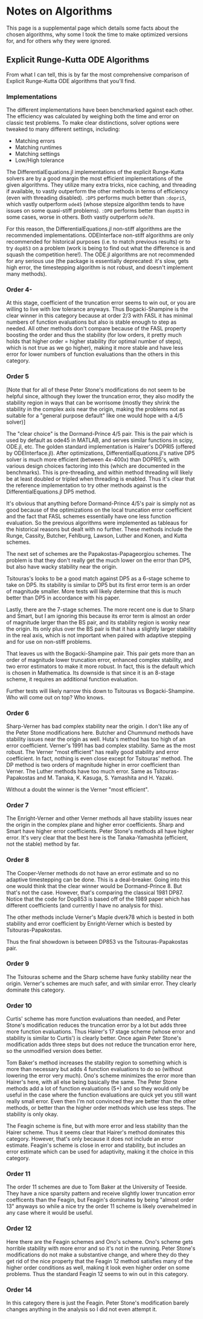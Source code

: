 # Notes on Algorithms

This page is a supplemental page which details some facts about the chosen algorithms,
why some I took the time to make optimized versions for, and for others why they
were ignored.

## Explicit Runge-Kutta ODE Algorithms

From what I can tell, this is by far the most comprehensive comparison of
Explicit Runge-Kutta ODE algorithms that you'll find.

### Implementations

The different implementations have been benchmarked against each other. The efficiency
was calculated by weighing both the time and error on classic test problems.
To make clear distinctions, solver options were tweaked to many different settings,
including:

  * Matching errors
  * Matching runtimes
  * Matching settings
  * Low/High tolerance

The DifferentialEquations.jl implementations of the explicit Runge-Kutta solvers
are by a good margin the most efficient implementations of the given algorithms.
They utilize many extra tricks, nice caching, and threading if available, to
vastly outperform the other methods in terms of efficiency (even with threading
disabled). `:DP5` performs much better than `:dopri5`, which vastly outperform
`ode45` (whose stepsize algorithm tends to have issues on some quasi-stiff problems).
`:DP8` performs better than `dop853` in some cases, worse in others. Both vastly outperform `ode78`.

For this reason, the DifferentialEquations.jl non-stiff algorithms are the recommended
implementations. ODEInterface non-stiff algorithms are only recommended for historical
purposes (i.e. to match previous results) or to try `dop853` on a problem (work is being
to find out what the difference is and squash the competition here!). The ODE.jl algorithms are not recommended
for any serious use (the package is essentially deprecated: it's slow, gets high error,
the timestepping algorithm is not robust, and doesn't implement many methods).

### Order 4-

At this stage, coefficient of the truncation error seems to win out, or you are
willing to live with low tolerance anyways. Thus Bogacki-Shampine is the clear
winner in this category because at order 2/3 with FASL it has minimal numbers
of function evaluations but also is stable enough to step as needed. All other
methods don't compare because of the FASL property boosting the order and thus
the stability (for low orders, it pretty much holds that higher order = higher
stability (for optimal number of steps), which is not true as we go higher), making
it more stable and have less error for lower numbers of function evaluations than
the others in this category.

### Order 5

[Note that for all of these Peter Stone's modifications do not seem to be helpful since,
although they lower the truncation error, they also modify the stability region
in ways that can be worrisome (mostly they shrink the stability in the complex axis
near the origin, making the problems not as suitable for a "general purpose default"
like one would hope with a 4/5 solver)]

The "clear choice" is the Dormand-Prince 4/5 pair. This is the pair which is
used by default as ode45 in MATLAB, and serves similar functions in scipy,
ODE.jl, etc. The golden standard implementation is Hairer's DOPRI5 (offered
by ODEInterface.jl). After optimizations, DifferentialEquations.jl's native
DP5 solver is much more efficient (between 4x-400x) than DOPRI5's, with various design choices
factoring into this (which are documented in the benchmarks). This is pre-threading,
and within method threading will likely be at least doubled or tripled when
threading is enabled. Thus it's clear that the reference implementation to
try other methods against is the DifferentialEquations.jl DP5 method.

It's obvious that anything before Dormand-Prince 4/5's pair is simply not as
good because of the optimizations on the local truncation error coefficient
and the fact that FASL schemes essentially have one less function evaluation.
So the previous algorithms were implemented as tableaus for the historical
reasons but dealt with no further. These methods include the Runge, Cassity,
Butcher, Fehlburg, Lawson, Luther and Konen, and Kutta schemes.

The next set of schemes are the Papakostas-Papageorgiou schemes. The problem is
that they don't really get the much lower on the error than DP5, but also have
wacky stability near the origin.

Tsitouras's looks to be a good match against DP5 as a 6-stage scheme to take on
DP5. Its stability is similar to DP5 but its first error term is an order of magnitude
smaller. More tests will likely determine that this is much better than DP5 in
accordance with his paper.

Lastly, there are the 7-stage schemes. The more recent one is due to Sharp and Smart,
but I am ignoring this because its error term is almost an order of magnitude
larger than the BS pair, and its stability region is wonky near the origin.
Its only plus over the BS pair is that it has a slightly larger stability in the
real axis, which is not important when paired with adaptive stepping and for
use on non-stiff problems.

That leaves us with the Bogacki-Shampine pair. This pair gets more than an order
of magnitude lower truncation error, enhanced complex stability, and two error estimators
to make it more robust. In fact, this is the default which is chosen in
Mathematica. Its downside is that since it is an 8-stage scheme, it requires
an additional function evaluation.

Further tests will likely narrow this down to Tsitouras vs Bogacki-Shampine.
Who will come out on top? Who knows.

### Order 6

Sharp-Verner has bad complex stability near the origin. I don't like any of the
Peter Stone modifications here. Butcher and Chummund methods have stability issues near the
origin as well. Huta's method has too high of an error coefficient. Verner's 1991
has bad complex stability. Same as the most robust. The Verner "most efficient"
has really good stability and error coefficient. In fact, nothing is even
close except for Tsitouras' method. The DP method is two orders of magnitude
higher in error coefficient than Verner. The Luther methods have too much error.
Same as Tsitouras-Papakostas and  M. Tanaka, K. Kasuga, S. Yamashita and H. Yazaki.

Without a doubt the winner is the Verner "most efficient".

### Order 7

The Enright-Verner and other Verner methods all have stability issues near the
origin in the complex plane and higher error coefficients. Sharp and Smart
have higher error coefficients. Peter Stone's methods all have higher error.
It's very clear that the best here is the Tanaka-Yamashita (efficient, not the stable)
method by far.

### Order 8

The Cooper-Verner methods do not have an error estimate and so no adaptive
timestepping can be done. This is a deal-breaker. Going into this one would
think that the clear winner would be Dormand-Prince 8. But that's not the case.
However, that's comparing the classical 1981 DP87. Notice that the code for
Dop853 is based off of the 1989 paper which has different coefficients (and currently
I have no analysis for this).

The other methods include Verner's Maple dverk78 which is bested in both stability
and error coefficient by Enright-Verner which is bested by Tsitouras-Papakostas.

Thus the final showdown is between DP853 vs the Tsitouras-Papakostas pair.

### Order 9

The Tsitouras scheme and the Sharp scheme have funky stability near the origin.
Verner's schemes are much safer, and with similar error. They clearly
dominate this category.

### Order 10

Curtis' scheme has more function evaluations than needed, and Peter Stone's
modification reduces the truncation error by a lot but adds three more function
evaluations. Thus Hairer's 17 stage scheme (whose error and stability is similar
to Curtis') is clearly better. Once again Peter Stone's modification adds three
steps but does not reduce the truncation error here, so the unmodified version
does better.

Tom Baker's method increases the stability region to something which is more than
necessary but adds 4 function evaluations to do so (without lowering the error
very much). Ono's scheme minimizes the error more than Hairer's here, with
all else being basically the same. The Peter Stone methods add a lot of function
evaluations (5+) and so they would only be useful in the case where the function
evaluations are quick yet you still want really small error. Even then I'm not
convinced they are better than the other methods, or better than the higher order
methods which use less steps. The stability is only okay.

The Feagin scheme is fine, but with more error and less stability than the Hairer
scheme. Thus it seems clear that Hairer's method dominates this category. However,
that's only because it does not include an error estimate. Feagin's scheme is
close in error and stability, but includes an error estimate which can be used
for adaptivity, making it the choice in this category.

### Order 11

The order 11 schemes are due to Tom Baker at the University of Teeside. They
have a nice sparsity pattern and receive slightly lower truncation error coefficents
than the Feagin, but Feagin's dominates by being "almost order 13" anyways
so while a nice try the order 11 scheme is likely overwhelmed in any case where
it would be useful.

### Order 12

Here there are the Feagin schemes and Ono's scheme. Ono's scheme gets horrible
stability with more error and so it's not in the running. Peter Stone's modifications
do not make a substantive change, and where they do they get rid of the nice
property that the Feagin 12 method satisfies many of the higher order conditions
as well, making it look even higher order on some problems. Thus the standard
Feagin 12 seems to win out in this category.

### Order 14

In this category there is just the Feagin. Peter Stone's modification barely
changes anything in the analysis so I did not even attempt it.
